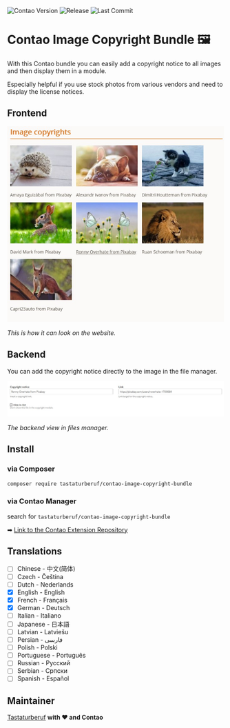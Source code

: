 ![Contao Version](https://img.shields.io/badge/contao--version-^4.9-%23F47C00)
![Release](https://img.shields.io/github/release-date/tastaturberuf/contao-image-copyright-bundle)
![Last Commit](https://img.shields.io/github/last-commit/tastaturberuf/contao-image-copyright-bundle)

# Contao Image Copyright Bundle :framed_picture:

With this Contao bundle you can easily add a copyright notice to all images and then display them in a module.

Especially helpful if you use stock photos from various vendors and need to display the license notices.

## Frontend

![Frontend Module Screenshot](Resources/docs/screenshots/frontend_module.jpg)
 
 *This is how it can look on the website.*

## Backend

You can add the copyright notice directly to the image in the file manager.

![Backend Screenshot](Resources/docs/screenshots/backend_tl_files_dca.jpg)
 
 *The backend view in files manager.*

## Install

### via Composer
```
composer require tastaturberuf/contao-image-copyright-bundle
```
### via Contao Manager
search for `tastaturberuf/contao-image-copyright-bundle`

➡ [Link to the Contao Extension Repository](https://extensions.contao.org/?p=tastaturberuf%2Fcontao-image-copyright-bundle)


## Translations

- [ ] Chinese - 中文(简体)
- [ ] Czech - Čeština
- [ ] Dutch - Nederlands
- [x] English - English
- [x] French - Français
- [x] German - Deutsch
- [ ] Italian - Italiano
- [ ] Japanese - 日本語
- [ ] Latvian - Latviešu
- [ ] Persian - فارسی
- [ ] Polish - Polski
- [ ] Portuguese - Português
- [ ] Russian - Русский
- [ ] Serbian - Српски
- [ ] Spanish - Español

## Maintainer
[Tastaturberuf](https://tastaturberuf.de) **with ♥ and Contao**
